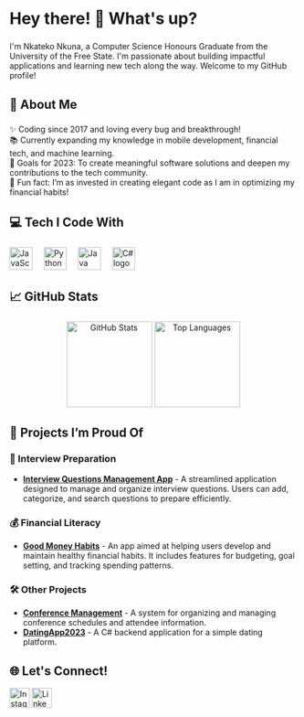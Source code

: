 <h1 align="left">Hey there! 👋 What's up?</h1>

###

<p align="left">I'm Nkateko Nkuna, a Computer Science Honours Graduate from the University of the Free State. I'm passionate about building impactful applications and learning new tech along the way. Welcome to my GitHub profile!</p>

###

<h2 align="left">🚀 About Me</h2>

###

<p align="left">
✨ Coding since 2017 and loving every bug and breakthrough!<br>
📚 Currently expanding my knowledge in mobile development, financial tech, and machine learning.<br>
🎯 Goals for 2023: To create meaningful software solutions and deepen my contributions to the tech community.<br>
🎲 Fun fact: I’m as invested in creating elegant code as I am in optimizing my financial habits!
</p>

###

<h2 align="left">💻 Tech I Code With</h2>

###

<div align="left">
  <img src="https://cdn.jsdelivr.net/gh/devicons/devicon/icons/javascript/javascript-original.svg" height="40" alt="JavaScript logo" />
  <img width="12" />
  <img src="https://cdn.jsdelivr.net/gh/devicons/devicon/icons/python/python-original.svg" height="40" alt="Python logo" />
  <img width="12" />
  <img src="https://cdn.jsdelivr.net/gh/devicons/devicon/icons/java/java-original.svg" height="40" alt="Java logo" />
  <img width="12" />
  <img src="https://cdn.jsdelivr.net/gh/devicons/devicon/icons/csharp/csharp-original.svg" height="40" alt="C# logo" />
</div>

###

<h2 align="left">📈 GitHub Stats</h2>

###

<div align="center">
  <img src="https://github-readme-stats.vercel.app/api?username=NkatekoDev24&hide_title=false&hide_rank=false&show_icons=true&include_all_commits=true&count_private=true&disable_animations=false&theme=dracula&locale=en&hide_border=false" height="150" alt="GitHub Stats" />
  <img src="https://github-readme-stats.vercel.app/api/top-langs?username=NkatekoDev24&locale=en&hide_title=false&layout=compact&card_width=320&langs_count=5&theme=dracula&hide_border=false" height="150" alt="Top Languages" />
</div>

###

<h2 align="left">🌟 Projects I’m Proud Of</h2>

### 📝 Interview Preparation
- **[Interview Questions Management App](https://github.com/NkatekoDev24/Interview-Questions-Management)** - A streamlined application designed to manage and organize interview questions. Users can add, categorize, and search questions to prepare efficiently.

### 💰 Financial Literacy
- **[Good Money Habits](https://github.com/NkatekoDev24/Good-Money-Habits)** - An app aimed at helping users develop and maintain healthy financial habits. It includes features for budgeting, goal setting, and tracking spending patterns.

### 🛠 Other Projects
- **[Conference Management](https://github.com/NkatekoDev24/Conference_Management)** - A system for organizing and managing conference schedules and attendee information.
- **[DatingApp2023](https://github.com/NkatekoDev24/DatingApp2023-main-master)** - A C# backend application for a simple dating platform.

###

<h2 align="left">🌐 Let's Connect!</h2>

<div align="left">
  <a href="https://instagram.com/yourhandle"><img src="https://img.shields.io/static/v1?message=Instagram&logo=instagram&label=&color=E4405F&logoColor=white&labelColor=&style=for-the-badge" height="35" alt="Instagram logo" /></a>
  <a href="https://linkedin.com/in/yourlinkedin"><img src="https://img.shields.io/static/v1?message=LinkedIn&logo=linkedin&label=&color=0077B5&logoColor=white&labelColor=&style=for-the-badge" height="35" alt="LinkedIn logo" /></a>
</div>
